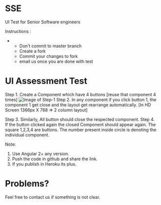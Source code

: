 # SSE
UI Test for Senior Software engineers

Instructions : 
  - - Don't commit to master branch
    - Create a fork
    - Commit your changes to fork
    - email us once you are done with test

# UI Assessment Test


Step 1. Create a Component which have 4 buttons [reuse that component 4 times]
  ![Image of Step-1](https://github.com/ui-test/sse/blob/master/assets/images/step1.png?raw=true)
Step 2. In any component if you click button 1, the component 1 get close and the layout get rearrange automatically. [In HD Screen 1366px X 768 => 2 column layout]

Step 3. Similarly, All button should close the respected component.
Step 4. If the button clicked again the closed Component should appear again.
The square 1,2,3,4 are buttons. The number present inside circle is denoting the individual component.

Note:
1.	Use Angular 2+ any version.
2.	Push the code in github and share the link.
3.	If you publish in Heroku its plus.

# Problems?
Feel free to contact us if something is not clear.
